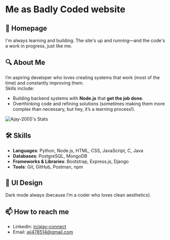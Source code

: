 # Me as Badly Coded website

## 🌌 Homepage

I'm always learning and building. The site's up and running—and the code's a work in progress, just like me.

## 🔍 About Me

I’m aspiring developer who loves creating systems that work (most of the time) and constantly improving them.  
Skills include:  
- Building backend systems with **Node.js** that **get the job done**.
- Overthinking code and refining solutions (sometimes making them more complex than necessary, but hey, it’s a learning process!).

![Ajay-2005's Stats](https://github-readme-stats.vercel.app/api?username=Ajay-2005&theme=vue-dark&show_icons=true&hide_border=false&count_private=true)

## 🛠 Skills

- **Languages**: Python, Node.js, HTML, CSS, JavaScript, C, Java  
- **Databases**: PostgreSQL, MongoDB  
- **Frameworks & Libraries**: Bootstrap, Express.js, Django  
- **Tools**: Git, GitHub, Postman, npm

## 🎨 UI Design
Dark mode always (because I’m a coder who loves clean aesthetics).  



## 📫 How to reach me

- LinkedIn: [in/ajay-connect](https://www.linkedin.com/in/ajay-connect)  
- Email: [aji478514@gmail.com](mailto:aji478514@gmail.com)
